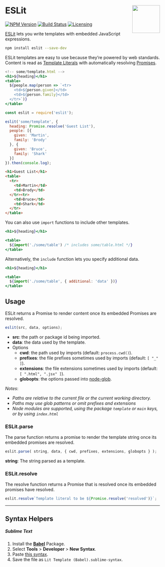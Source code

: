 # ESLit [<img src="https://jonathantneal.github.io/js-logo.svg" alt="" width="90" height="90" align="right">][ESLit]

[![NPM Version][npm-img]][npm-url]
[![Build Status][cli-img]][cli-url]
[![Licensing][lic-img]][lic-url]

[ESLit] lets you write templates with embedded JavaScript expressions.

```sh
npm install eslit --save-dev
```

ESLit templates are easy to use because they’re powered by web standards.
Content is read as [Template Literals] with automatically resolving [Promises].

```jsx
<!-- some/template.html -->
<h1>${heading}</h1>
<table>
  ${people.map(person => `<tr>
    <td>${person.given}</td>
    <td>${person.family}</td>
  </tr>`)}
</table>
```

```js
const eslit = require('eslit');

eslit('some/template', {
  heading: Promise.resolve('Guest List'),
  people: [{
    given: 'Martin',
    family: 'Brody'
  }, {
    given: 'Bruce',
    family: 'Shark'
  }]
}).then(console.log);
```

```html
<h1>Guest List</h1>
<table>
  <tr>
    <td>Martin</td>
    <td>Brody</td>
  </tr><tr>
    <td>Bruce</td>
    <td>Shark</td>
  </tr>
</table>
```

You can also use `import` functions to include other templates.

```jsx
<h1>${heading}</h1>

<table>
  ${import('./some/table') /* includes some/table.html */}
</table>
```

Alternatively, the `include` function lets you specify additional data.

```jsx
<h1>${heading}</h1>

<table>
  ${import('./some/table', { additional: 'data' })}
</table>
```

## Usage

ESLit returns a Promise to render content once its embedded Promises are
resolved.

```js
eslit(src, data, options);
```

- **src**: the path or package id being imported.
- **data**: the data used by the template.
- Options
  - **cwd**: the path used by imports (default: `process.cwd()`).
  - **prefixes**: the file prefixes sometimes used by imports (default: `[ "_" ]`).
  - **extensions**: the file extensions sometimes used by imports (default: `[ ".html", ".jsx" ]`).
  - **globopts**: the options passed into [node-glob].

*Notes*:

- *Paths are relative to the current file or the current working directory.*
- *Paths may use glob patterns or omit prefixes and extensions*
- *Node modules are supported, using the package `template` or `main` keys, or by using `index.html`*

### ESLit.parse

The parse function returns a promise to render the template string once its
embedded promises are resolved.

```js
eslit.parse( string, data, { cwd, prefixes, extensions, globopts } );
```

**string**: The string parsed as a template.

### ESLit.resolve

The resolve function returns a Promise that is resolved once its embedded
promises have resolved.

```js
eslit.resolve`Template literal to be ${Promise.resolve('resolved')}`;
```

---

## Syntax Helpers

##### Sublime Text

1. Install the **[Babel](https://packagecontrol.io/packages/Babel)** Package.
2. Select **Tools** > **Developer** > **New Syntax**.
3. Paste [this syntax].
4. Save the file as `Lit Template (Babel).sublime-syntax`.

[ESLit]: https://github.com/jonathantneal/eslit
[Template Literals]: https://developer.mozilla.org/en-US/docs/Web/JavaScript/Reference/Template_literals
[Gulp ESLit]: https://github.com/jonathantneal/gulp-eslit
[Promises]: https://developer.mozilla.org/en-US/docs/Web/JavaScript/Reference/Global_Objects/Promise
[node-glob]: https://github.com/isaacs/node-glob
[this syntax]: https://github.com/jonathantneal/eslit/blob/master/Lit%20Template%20(Babel).sublime-syntax

[npm-url]: https://www.npmjs.com/package/eslit
[npm-img]: https://img.shields.io/npm/v/eslit.svg
[cli-url]: https://travis-ci.org/jonathantneal/eslit
[cli-img]: https://img.shields.io/travis/jonathantneal/eslit.svg
[lic-url]: LICENSE.md
[lic-img]: https://img.shields.io/npm/l/eslit.svg
